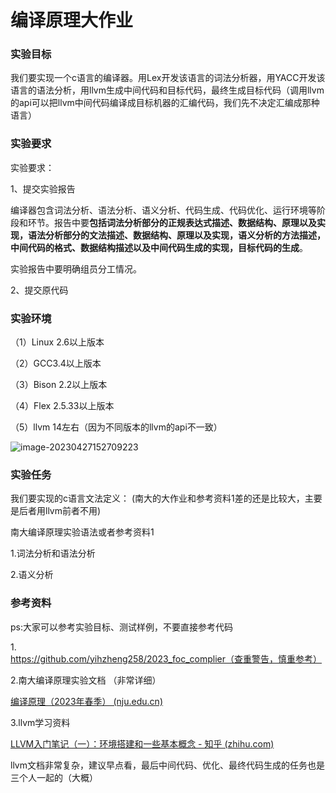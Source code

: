 # 编译原理大作业

### 实验目标

我们要实现一个c语言的编译器。用Lex开发该语言的词法分析器，用YACC开发该语言的语法分析，用llvm生成中间代码和目标代码，最终生成目标代码（调用llvm的api可以把llvm中间代码编译成目标机器的汇编代码，我们先不决定汇编成那种语言）



### 实验要求

实验要求：

1、提交实验报告

  编译器包含词法分析、语法分析、语义分析、代码生成、代码优化、运行环境等阶段和环节。报告中要**包括词法分析部分的正规表达式描述、数据结构、原理以及实现，语法分析部分的文法描述、数据结构、原理以及实现，语义分析的方法描述，中间代码的格式、数据结构描述以及中间代码生成的实现，目标代码的生成**。

  实验报告中要明确组员分工情况。

  2、提交原代码





### 实验环境

（1）Linux 2.6以上版本

（2）GCC3.4以上版本

（3）Bison 2.2以上版本

（4）Flex 2.5.33以上版本

（5）llvm 14左右（因为不同版本的llvm的api不一致）

![image-20230427152709223](C:\Users\c\AppData\Roaming\Typora\typora-user-images\image-20230427152709223.png)

### 实验任务

我们要实现的c语言文法定义：
(南大的大作业和参考资料1差的还是比较大，主要是后者用llvm前者不用)

南大编译原理实验语法或者参考资料1



1.词法分析和语法分析 

2.语义分析







### 参考资料

ps:大家可以参考实验目标、测试样例，不要直接参考代码



1.https://github.com/yihzheng258/2023_foc_complier（查重警告，慎重参考）

2.南大编译原理实验文档 （非常详细）

[编译原理（2023年春季） (nju.edu.cn)](https://cs.nju.edu.cn/changxu/2_compiler/index.html)

3.llvm学习资料

[LLVM入门笔记（一）：环境搭建和一些基本概念 - 知乎 (zhihu.com)](https://zhuanlan.zhihu.com/p/375038381)

llvm文档非常复杂，建议早点看，最后中间代码、优化、最终代码生成的任务也是三个人一起的（大概）